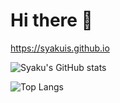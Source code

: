 # Hi there 👋

https://syakuis.github.io

![Syaku's GitHub stats](https://github-readme-stats.vercel.app/api?username=syakuis&show_icons=true&theme=radical&count_private=true)


![Top Langs](https://github-readme-stats.vercel.app/api/top-langs/?username=syakuis&layout=compact)
